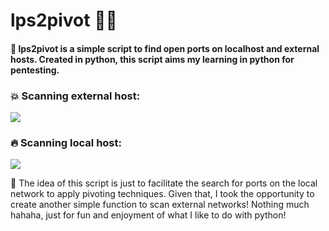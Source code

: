 # lps2pivot 🥷🏼

<h4>📌 lps2pivot is a simple script to find open ports on localhost and external hosts.
Created in python, this script aims my learning in python for pentesting.</h4>

<h3>💥 Scanning external host:</h3>
<img src="https://imgur.com/b4Q0PUK.png">

<h3>🔥 Scanning local host:</h3>
<img src="https://imgur.com/NyHigIO.png">
<br>

📌 The idea of ​​this script is just to facilitate the search for ports 
on the local network to apply pivoting techniques. Given that, I took the 
opportunity to create another simple function to scan external networks! 
Nothing much hahaha, just for fun and enjoyment of what I like to do with python!
